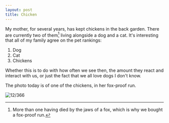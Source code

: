 ```yaml
---
layout: post
title: Chicken
---
```

My mother, for several years, has kept chickens in the back garden. There are currently two of them[^1] living alongside a dog and a cat. It's interesting that all of my family agree on the pet rankings:

1. Dog
2. Cat
3. Chickens

Whether this is to do with how often we see then, the amount they react and interact with us, or just the fact that we all love dogs I don't know.

The photo today is of one of the chickens, in her fox-proof run.
<!--break-->
![12/366](media.humanboring.net/photos/2016-01-12.jpeg)

[^1]:	More than one having died by the jaws of a fox, which is why we bought a fox-proof run.